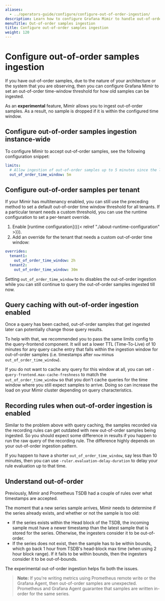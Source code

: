 ```yaml
---
aliases:
  - ../operators-guide/configure/configure-out-of-order-ingestion/
description: Learn how to configure Grafana Mimir to handle out-of-order samples ingestion.
menuTitle: Out-of-order samples ingestion
title: Configure out-of-order samples ingestion
weight: 120
---
```


# Configure out-of-order samples ingestion

If you have out-of-order samples, due to the nature of your architecture or the system that you are observing, then you can configure Grafana Mimir to set an out-of-order time-window threshold for how old samples can be ingested.

As an **experimental** feature, Mimir allows you to ingest out-of-order samples. As a result, no sample is dropped if it is within the configured time window.

## Configure out-of-order samples ingestion instance-wide

To configure Mimir to accept out-of-order samples, see the following configuration snippet:

```yaml
limits:
  # Allow ingestion of out-of-order samples up to 5 minutes since the latest received sample for the series.
  out_of_order_time_window: 5m
```

## Configure out-of-order samples per tenant

If your Mimir has multitenancy enabled, you can still use the preceding method to set a default out-of-order time window threshold for all tenants.
If a particular tenant needs a custom threshold, you can use the runtime configuration to set a per-tenant override.

1. Enable [runtime configuration]({{< relref "./about-runtime-configuration" >}}).
1. Add an override for the tenant that needs a custom out-of-order time window:

```yaml
overrides:
  tenant1:
    out_of_order_time_window: 2h
  tenant2:
    out_of_order_time_window: 30m
```

Setting `out_of_order_time_window` to `0s` disables the out-of-order ingestion while you can still continue to query the out-of-order samples ingested till now.

## Query caching with out-of-order ingestion enabled

Once a query has been cached, out-of-order samples that get ingested later can potentially change those query results.

To help with that, we recommended you to pass the same limits config to the query-frontend component.
It will set a lower TTL (Time-To-Live) of 10 minutes for any query cache entry that falls within the ingestion window for out-of-order samples (i.e. timestamps after `now` minus `out_of_order_time_window`).

If you do not want to cache any query for this window at all, you can set `-query-frontend.max-cache-freshness` to match the `out_of_order_time_window` so that you don't cache queries
for the time window where you still expect samples to arrive. Doing so can increase the load on your Mimir cluster depending on query characteristics.

## Recording rules when out-of-order ingestion is enabled

Similar to the problem above with query caching, the samples recorded via the recording rules can get outdated with new out-of-order samples being ingested.
So you should expect some difference in results if you happen to run the raw query of the recording rule. The difference highly depends on your out-of-order ingestion pattern.

If you happen to have a shorter `out_of_order_time_window`, say less than 10 minutes, then you can use `-ruler.evaluation-delay-duration` to delay your rule evaluation up to that time.

## Understand out-of-order

Previously, Mimir and Prometheus TSDB had a couple of rules over what timestamps are accepted.

The moment that a new series sample arrives, Mimir needs to determine if the series already exists, and whether or not the sample is too old:

- If the series exists within the Head block of the TSDB, the incoming sample must have a newer timestamp than the latest sample that is stored for the series. Otherwise, the ingesters consider it to be out-of-order.
- If the series does not exist, then the sample has to be within bounds, which go back 1 hour from TSDB's head-block max time (when using 2 hour block range). If it fails to be within bounds, then the ingesters consider it to be out-of-bounds.

The experimental out-of-order ingestion helps fix both the issues.

> **Note:** If you're writing metrics using Prometheus remote write or the Grafana Agent, then out-of-order samples are unexpected.
> Prometheus and Grafana Agent guarantee that samples are written in-order for the same series.
